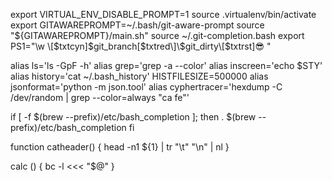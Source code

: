 
export VIRTUAL_ENV_DISABLE_PROMPT=1
source .virtualenv/bin/activate
export GITAWAREPROMPT=~/.bash/git-aware-prompt
source "${GITAWAREPROMPT}/main.sh"
source ~/.git-completion.bash
export PS1="\w \[$txtcyn\]\$git_branch\[$txtred\]\$git_dirty\[$txtrst\]😎 "


alias ls='ls -GpF -h'
alias grep='grep -a --color'
alias inscreen='echo $STY'
alias history='cat ~/.bash_history'
HISTFILESIZE=500000
alias jsonformat='python -m json.tool'
alias cyphertracer='hexdump -C /dev/random | grep --color=always "ca fe"'

if [ -f $(brew --prefix)/etc/bash_completion ]; then
  . $(brew --prefix)/etc/bash_completion
fi


function catheader()
{
head -n1 ${1} | tr "\t" "\n" | nl
}

calc () {
    bc -l <<< "$@"
}

